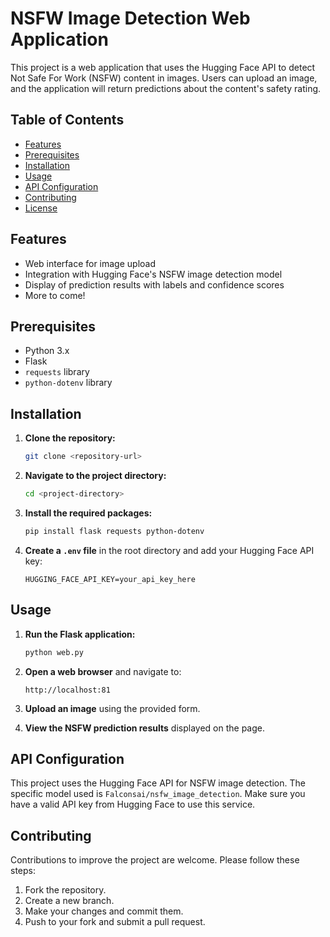 # NSFW Image Detection Web Application

This project is a web application that uses the Hugging Face API to detect Not Safe For Work (NSFW) content in images. Users can upload an image, and the application will return predictions about the content's safety rating.

## Table of Contents
- [Features](#features)
- [Prerequisites](#prerequisites)
- [Installation](#installation)
- [Usage](#usage)
- [API Configuration](#api-configuration)
- [Contributing](#contributing)
- [License](#license)

## Features
- Web interface for image upload
- Integration with Hugging Face's NSFW image detection model
- Display of prediction results with labels and confidence scores
- More to come!

## Prerequisites
- Python 3.x
- Flask
- `requests` library
- `python-dotenv` library

## Installation

1. **Clone the repository:**
    ```bash
    git clone <repository-url>
    ```

2. **Navigate to the project directory:**
    ```bash
    cd <project-directory>
    ```

3. **Install the required packages:**
    ```bash
    pip install flask requests python-dotenv
    ```

4. **Create a `.env` file** in the root directory and add your Hugging Face API key:
    ```env
    HUGGING_FACE_API_KEY=your_api_key_here
    ```

## Usage

1. **Run the Flask application:**
    ```bash
    python web.py
    ```

2. **Open a web browser** and navigate to:
    ```
    http://localhost:81
    ```

3. **Upload an image** using the provided form.

4. **View the NSFW prediction results** displayed on the page.

## API Configuration

This project uses the Hugging Face API for NSFW image detection. The specific model used is `Falconsai/nsfw_image_detection`. Make sure you have a valid API key from Hugging Face to use this service.

## Contributing

Contributions to improve the project are welcome. Please follow these steps:

1. Fork the repository.
2. Create a new branch.
3. Make your changes and commit them.
4. Push to your fork and submit a pull request.

